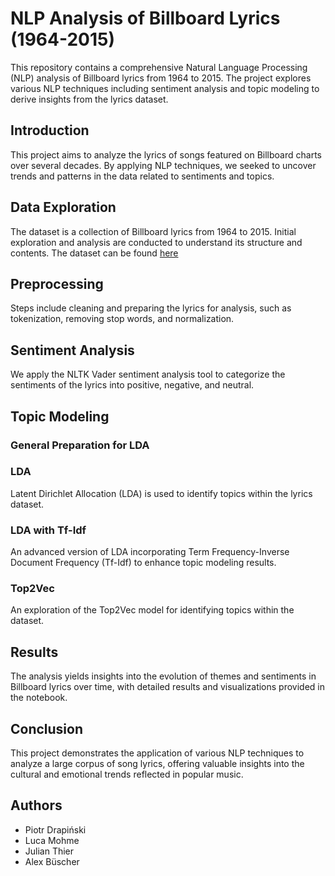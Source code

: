 # NLP Analysis of Billboard Lyrics (1964-2015)

This repository contains a comprehensive Natural Language Processing (NLP) analysis of Billboard lyrics from 1964 to 2015. The project explores various NLP techniques including sentiment analysis and topic modeling to derive insights from the lyrics dataset.

## Introduction

This project aims to analyze the lyrics of songs featured on Billboard charts over several decades. By applying NLP techniques, we seeked to uncover trends and patterns in the data related to sentiments and topics.

## Data Exploration

The dataset is a collection of Billboard lyrics from 1964 to 2015. Initial exploration and analysis are conducted to understand its structure and contents. The dataset can be found [here](https://github.com/walkerkq/musiclyrics/blob/master/billboard_lyrics_1964-2015.csv)

## Preprocessing

Steps include cleaning and preparing the lyrics for analysis, such as tokenization, removing stop words, and normalization.

## Sentiment Analysis

We apply the NLTK Vader sentiment analysis tool to categorize the sentiments of the lyrics into positive, negative, and neutral.

## Topic Modeling

### General Preparation for LDA

### LDA

Latent Dirichlet Allocation (LDA) is used to identify topics within the lyrics dataset.

### LDA with Tf-Idf

An advanced version of LDA incorporating Term Frequency-Inverse Document Frequency (Tf-Idf) to enhance topic modeling results.

### Top2Vec

An exploration of the Top2Vec model for identifying topics within the dataset.

## Results

The analysis yields insights into the evolution of themes and sentiments in Billboard lyrics over time, with detailed results and visualizations provided in the notebook.

## Conclusion

This project demonstrates the application of various NLP techniques to analyze a large corpus of song lyrics, offering valuable insights into the cultural and emotional trends reflected in popular music.

## Authors

- Piotr Drapiński
- Luca Mohme
- Julian Thier
- Alex Büscher
